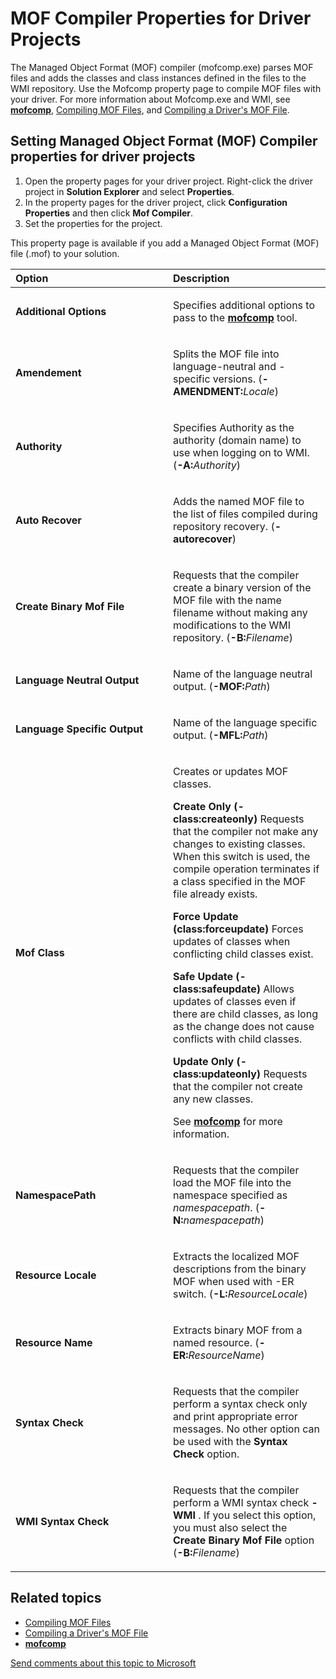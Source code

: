 MOF Compiler Properties for Driver Projects
==================================================================================================================

The Managed Object Format (MOF) compiler (mofcomp.exe) parses MOF files and adds the classes and class instances defined in the files to the WMI repository. Use the Mofcomp property page to compile MOF files with your driver. For more information about Mofcomp.exe and WMI, see [**mofcomp**](https://msdn.microsoft.com/en-us/Library/Windows/Hardware/Aa392389), [Compiling MOF Files](https://msdn.microsoft.com/en-us/Library/Windows/Hardware/Aa389240), and [Compiling a Driver's MOF File](https://msdn.microsoft.com/en-us/Library/Windows/Hardware/Ff542012).

<span id="Setting_Managed_Object_Format__MOF__Compiler_properties_for_driver_projects"></span><span id="setting_managed_object_format__mof__compiler_properties_for_driver_projects"></span><span id="SETTING_MANAGED_OBJECT_FORMAT__MOF__COMPILER_PROPERTIES_FOR_DRIVER_PROJECTS"></span>Setting Managed Object Format (MOF) Compiler properties for driver projects
---------------------------------------------------------------------------------------------------------------------------------------------------------------------------------------------------------------------------------------------------------------------------------------------------------------------------------------------------------------------

1.  Open the property pages for your driver project. Right-click the driver project in **Solution Explorer** and select **Properties**.
2.  In the property pages for the driver project, click **Configuration Properties** and then click **Mof Compiler**.
3.  Set the properties for the project.

This property page is available if you add a Managed Object Format (MOF) file (.mof) to your solution.

<table>
<colgroup>
<col width="50%" />
<col width="50%" />
</colgroup>
<thead>
<tr class="header">
<th align="left">Option</th>
<th align="left">Description</th>
</tr>
</thead>
<tbody>
<tr class="odd">
<td align="left"><p><span id="Additional_Options"></span><span id="additional_options"></span><span id="ADDITIONAL_OPTIONS"></span><strong>Additional Options</strong></p></td>
<td align="left"><p>Specifies additional options to pass to the <a href="https://msdn.microsoft.com/en-us/Library/Windows/Hardware/Aa392389"><strong>mofcomp</strong></a> tool.</p></td>
</tr>
<tr class="even">
<td align="left"><p><span id="Amendement"></span><span id="amendement"></span><span id="AMENDEMENT"></span><strong>Amendement</strong></p></td>
<td align="left"><p>Splits the MOF file into language-neutral and -specific versions. (<strong>-AMENDMENT:</strong><em>Locale</em>)</p></td>
</tr>
<tr class="odd">
<td align="left"><p><span id="Authority"></span><span id="authority"></span><span id="AUTHORITY"></span><strong>Authority</strong></p></td>
<td align="left"><p>Specifies Authority as the authority (domain name) to use when logging on to WMI. (<strong>-A:</strong><em>Authority</em>)</p></td>
</tr>
<tr class="even">
<td align="left"><p><span id="Auto_Recover"></span><span id="auto_recover"></span><span id="AUTO_RECOVER"></span><strong>Auto Recover</strong></p></td>
<td align="left"><p>Adds the named MOF file to the list of files compiled during repository recovery. (<strong>-autorecover</strong>)</p></td>
</tr>
<tr class="odd">
<td align="left"><p><span id="Create_Binary_Mof_File"></span><span id="create_binary_mof_file"></span><span id="CREATE_BINARY_MOF_FILE"></span><strong>Create Binary Mof File</strong></p></td>
<td align="left"><p>Requests that the compiler create a binary version of the MOF file with the name filename without making any modifications to the WMI repository. (<strong>-B:</strong><em>Filename</em>)</p></td>
</tr>
<tr class="even">
<td align="left"><p><span id="Language_Neutral_Output"></span><span id="language_neutral_output"></span><span id="LANGUAGE_NEUTRAL_OUTPUT"></span><strong>Language Neutral Output</strong></p></td>
<td align="left"><p>Name of the language neutral output. (<strong>-MOF:</strong><em>Path</em>)</p></td>
</tr>
<tr class="odd">
<td align="left"><p><span id="Language_Specific_Output"></span><span id="language_specific_output"></span><span id="LANGUAGE_SPECIFIC_OUTPUT"></span><strong>Language Specific Output</strong></p></td>
<td align="left"><p>Name of the language specific output. (<strong>-MFL:</strong><em>Path</em>)</p></td>
</tr>
<tr class="even">
<td align="left"><p><span id="Mof_Class"></span><span id="mof_class"></span><span id="MOF_CLASS"></span><strong>Mof Class</strong></p></td>
<td align="left"><p>Creates or updates MOF classes.</p>
<p><strong>Create Only (-class:createonly)</strong> Requests that the compiler not make any changes to existing classes. When this switch is used, the compile operation terminates if a class specified in the MOF file already exists.</p>
<p><strong>Force Update (class:forceupdate)</strong> Forces updates of classes when conflicting child classes exist.</p>
<p><strong>Safe Update (-class:safeupdate)</strong> Allows updates of classes even if there are child classes, as long as the change does not cause conflicts with child classes.</p>
<p><strong>Update Only (-class:updateonly)</strong> Requests that the compiler not create any new classes.</p>
<p></p>
<p>See <a href="https://msdn.microsoft.com/en-us/Library/Windows/Hardware/Aa392389"><strong>mofcomp</strong></a> for more information.</p></td>
</tr>
<tr class="odd">
<td align="left"><p><span id="NamespacePath"></span><span id="namespacepath"></span><span id="NAMESPACEPATH"></span><strong>NamespacePath</strong></p></td>
<td align="left"><p>Requests that the compiler load the MOF file into the namespace specified as <em>namespacepath</em>. (<strong>-N:</strong><em>namespacepath</em>)</p></td>
</tr>
<tr class="even">
<td align="left"><p><span id="Resource_Locale"></span><span id="resource_locale"></span><span id="RESOURCE_LOCALE"></span><strong>Resource Locale</strong></p></td>
<td align="left"><p>Extracts the localized MOF descriptions from the binary MOF when used with -ER switch. (<strong>-L:</strong><em>ResourceLocale</em>)</p></td>
</tr>
<tr class="odd">
<td align="left"><p><span id="Resource_Name"></span><span id="resource_name"></span><span id="RESOURCE_NAME"></span><strong>Resource Name</strong></p></td>
<td align="left"><p>Extracts binary MOF from a named resource. (<strong>-ER:</strong><em>ResourceName</em>)</p></td>
</tr>
<tr class="even">
<td align="left"><p><span id="Syntax_Check"></span><span id="syntax_check"></span><span id="SYNTAX_CHECK"></span><strong>Syntax Check</strong></p></td>
<td align="left"><p>Requests that the compiler perform a syntax check only and print appropriate error messages. No other option can be used with the <strong>Syntax Check</strong> option.</p></td>
</tr>
<tr class="odd">
<td align="left"><p><span id="WMI_Syntax_Check"></span><span id="wmi_syntax_check"></span><span id="WMI_SYNTAX_CHECK"></span><strong>WMI Syntax Check</strong></p></td>
<td align="left"><p>Requests that the compiler perform a WMI syntax check <strong>-WMI</strong> . If you select this option, you must also select the <strong>Create Binary Mof File</strong> option (<strong>-B:</strong><em>Filename</em>)</p></td>
</tr>
</tbody>
</table>

 

<span id="related_topics"></span>Related topics
-----------------------------------------------

* [Compiling MOF Files](https://msdn.microsoft.com/en-us/Library/Windows/Hardware/Aa389240)
* [Compiling a Driver's MOF File](https://msdn.microsoft.com/en-us/Library/Windows/Hardware/Ff542012)
* [**mofcomp**](https://msdn.microsoft.com/en-us/Library/Windows/Hardware/Aa392389)
 

 

[Send comments about this topic to Microsoft](mailto:wsddocfb@microsoft.com?subject=Documentation%20feedback%20[VsDriver\vsdriver]:%20MOF%20Compiler%20Properties%20for%20Driver%20Projects%20%20RELEASE:%20%289/30/2015%29&body=%0A%0APRIVACY%20STATEMENT%0A%0AWe%20use%20your%20feedback%20to%20improve%20the%20documentation.%20We%20don't%20use%20your%20email%20address%20for%20any%20other%20purpose,%20and%20we'll%20remove%20your%20email%20address%20from%20our%20system%20after%20the%20issue%20that%20you're%20reporting%20is%20fixed.%20While%20we're%20working%20to%20fix%20this%20issue,%20we%20might%20send%20you%20an%20email%20message%20to%20ask%20for%20more%20info.%20Later,%20we%20might%20also%20send%20you%20an%20email%20message%20to%20let%20you%20know%20that%20we've%20addressed%20your%20feedback.%0A%0AFor%20more%20info%20about%20Microsoft's%20privacy%20policy,%20see%20http://privacy.microsoft.com/en-us/default. "Send comments about this topic to Microsoft")




<!--HONumber=May16_HO4-->


